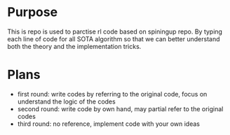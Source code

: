 # Purpose
This is repo is used to parctise rl code based on spiningup repo.
By typing each line of code for all SOTA algorithm so that we can 
better understand both the theory and the  implementation tricks.


# Plans
- first round: write codes by referring to the original code, focus on 
understand the logic of the codes
- second round: write code by own hand, may partial refer to the original 
codes
- third round: no reference, implement code with your own ideas